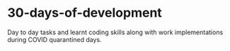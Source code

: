 # 30-days-of-development
Day to day tasks and learnt coding skills along with work implementations during COVID quarantined days.
